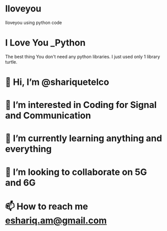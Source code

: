 # Iloveyou
Iloveyou using python code

# I Love You _Python 
The best thing You don't need any python libraries. I just used only 1 library turtle.

# 👋 **Hi, I’m @shariquetelco**
# 👀 **I’m interested in Coding for Signal and Communication**
# 🌱 **I’m currently learning anything and everything**
# 💞️ **I’m looking to collaborate on 5G and 6G**
# 📫 **How to reach me eshariq.am@gmail.com**
